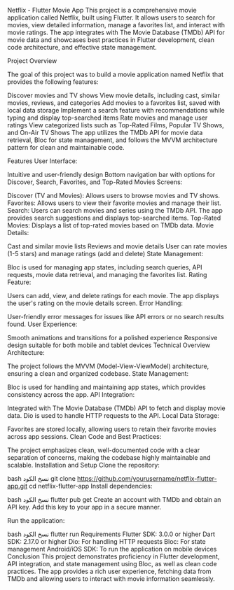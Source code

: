 Netflix - Flutter Movie App
This project is a comprehensive movie application called Netflix, built using Flutter. It allows users to search for movies, view detailed information, manage a favorites list, and interact with movie ratings. The app integrates with The Movie Database (TMDb) API for movie data and showcases best practices in Flutter development, clean code architecture, and effective state management.

Project Overview

The goal of this project was to build a movie application named Netflix that provides the following features:

Discover movies and TV shows
View movie details, including cast, similar movies, reviews, and categories
Add movies to a favorites list, saved with local data storage
Implement a search feature with recommendations while typing and display top-searched items
Rate movies and manage user ratings
View categorized lists such as Top-Rated Films, Popular TV Shows, and On-Air TV Shows
The app utilizes the TMDb API for movie data retrieval, Bloc for state management, and follows the MVVM architecture pattern for clean and maintainable code.

Features
User Interface:

Intuitive and user-friendly design
Bottom navigation bar with options for Discover, Search, Favorites, and Top-Rated Movies
Screens:

Discover (TV and Movies): Allows users to browse movies and TV shows.
Favorites: Allows users to view their favorite movies and manage their list.
Search: Users can search movies and series using the TMDb API. The app provides search suggestions and displays top-searched items.
Top-Rated Movies: Displays a list of top-rated movies based on TMDb data.
Movie Details:

Cast and similar movie lists
Reviews and movie details
User can rate movies (1-5 stars) and manage ratings (add and delete)
State Management:

Bloc is used for managing app states, including search queries, API requests, movie data retrieval, and managing the favorites list.
Rating Feature:

Users can add, view, and delete ratings for each movie. The app displays the user's rating on the movie details screen.
Error Handling:

User-friendly error messages for issues like API errors or no search results found.
User Experience:

Smooth animations and transitions for a polished experience
Responsive design suitable for both mobile and tablet devices
Technical Overview
Architecture:

The project follows the MVVM (Model-View-ViewModel) architecture, ensuring a clean and organized codebase.
State Management:

Bloc is used for handling and maintaining app states, which provides consistency across the app.
API Integration:

Integrated with The Movie Database (TMDb) API to fetch and display movie data.
Dio is used to handle HTTP requests to the API.
Local Data Storage:

Favorites are stored locally, allowing users to retain their favorite movies across app sessions.
Clean Code and Best Practices:

The project emphasizes clean, well-documented code with a clear separation of concerns, making the codebase highly maintainable and scalable.
Installation and Setup
Clone the repository:

bash
نسخ الكود
git clone https://github.com/yourusername/netflix-flutter-app.git
cd netflix-flutter-app
Install dependencies:

bash
نسخ الكود
flutter pub get
Create an account with TMDb and obtain an API key. Add this key to your app in a secure manner.

Run the application:

bash
نسخ الكود
flutter run
Requirements
Flutter SDK: 3.0.0 or higher
Dart SDK: 2.17.0 or higher
Dio: For handling HTTP requests
Bloc: For state management
Android/iOS SDK: To run the application on mobile devices
Conclusion
This project demonstrates proficiency in Flutter development, API integration, and state management using Bloc, as well as clean code practices. The app provides a rich user experience, fetching data from TMDb and allowing users to interact with movie information seamlessly.

